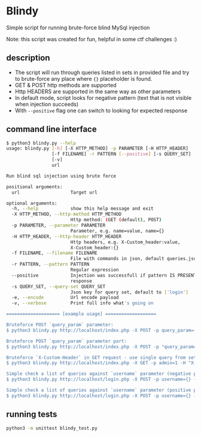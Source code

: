 # Blindy
Simple script for running brute-force blind MySql injection

Note: this script was created for fun, helpful in some ctf challenges :)

## description
* The script will run through queries listed in sets in provided file and try to brute-force any place where `{}` placeholder is found. 
* GET & POST http methods are supported
* Http HEADERS are supported in the same way as other parameters
* In default mode, script looks for negative pattern (text that is not visible when injection succeeds)
* With `--positive` flag one can switch to looking for expected response

## command line interface
```bash
$ python3 blindy.py --help
usage: blindy.py [-h] [-X HTTP_METHOD] -p PARAMETER [-H HTTP_HEADER]
                 [-f FILENAME] -r PATTERN [--positive] [-s QUERY_SET] [-e]
                 [-v]
                 url

Run blind sql injection using brute force

positional arguments:
  url                   Target url

optional arguments:
  -h, --help            show this help message and exit
  -X HTTP_METHOD, --http-method HTTP_METHOD
                        Http method: (GET (default), POST)
  -p PARAMETER, --parameter PARAMETER
                        Parameter, e.g. name=value, name={}
  -H HTTP_HEADER, --http-header HTTP_HEADER
                        Http headers, e.g. X-Custom_header:value,
                        X-Custom_header:{}
  -f FILENAME, --filename FILENAME
                        File with commands in json, default queries.json
  -r PATTERN, --pattern PATTERN
                        Regular expression
  --positive            Injection was successfull if pattern IS PRESENT in
                        response
  -s QUERY_SET, --query-set QUERY_SET
                        Json key for query set, default to ['login']
  -e, --encode          Url encode payload
  -v, --verbose         Print full info what's going on

==================== [example usage] ===================

Bruteforce POST `query_param` parameter:
$ python3 blindy.py http://localhost/index.php -X POST -p query_param={} -p submit=1 -r "Wrong param" -s "['blind']"

Bruteforce POST `query_param` parameter part:
$ python3 blindy.py http://localhost/index.php -X POST -p "query_param=login {}" -p submit=1 -H 'Cookie: PHPSESSID=sdfsdgvdvsdvs' -r "Wrong param" -s "['blind']"

Bruteforce `X-Custom-Header` in GET request - use single query from set:
$ python3 blindy.py http://localhost/index.php -X GET -p admin=1 -H "X-Custom_header: {}" -r "Wrong param" -s "['blind'][0]"

Simple check a list of queries against `username` parameter (negative pattern):
$ python3 blindy.py http://localhost/login.php -X POST -p username={} -p submit=1 -r "Wrong username" -s "['login']"

Simple check a list of queries against `username` parameter (positive pattern):
$ python3 blindy.py http://localhost/login.php -X POST -p username={} -p submit=1 -r "Welcome back, admin" --positive -s "['login']"
```

## running tests
```bash
python3 -m unittest blindy_test.py
```

